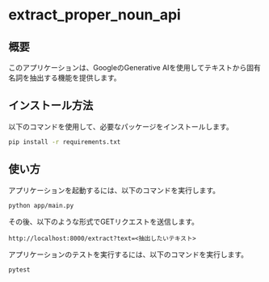 # extract_proper_noun_api

## 概要

このアプリケーションは、GoogleのGenerative AIを使用してテキストから固有名詞を抽出する機能を提供します。

## インストール方法

以下のコマンドを使用して、必要なパッケージをインストールします。

```bash
pip install -r requirements.txt
```

## 使い方

アプリケーションを起動するには、以下のコマンドを実行します。
```
python app/main.py
```

その後、以下のような形式でGETリクエストを送信します。
```
http://localhost:8000/extract?text=<抽出したいテキスト>
```

アプリケーションのテストを実行するには、以下のコマンドを実行します。
```
pytest
```
